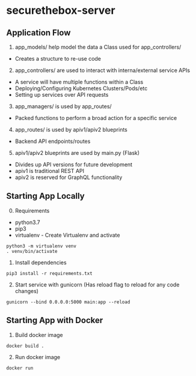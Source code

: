 # securethebox-server

## Application Flow

1. app_models/ help model the data a Class used for app_controllers/
  - Creates a structure to re-use code

2. app_controllers/ are used to interact with interna/external service APIs
  - A service will have multiple functions within a Class
  - Deploying/Configuring Kubernetes Clusters/Pods/etc 
  - Setting up services over API requests

3. app_managers/ is used by app_routes/
  - Packed functions to perform a broad action for a specific service

4. app_routes/ is used by apiv1/apiv2 blueprints
  - Backend API endpoints/routes

5. apiv1/apiv2 blueprints are used by main.py (Flask)
  - Divides up API versions for future development
  - apiv1 is traditional REST API
  - apiv2 is reserved for GraphQL functionality

## Starting App Locally

0. Requirements
- python3.7
- pip3
- virtualenv - Create Virtualenv and activate
```
python3 -m virtualenv venv
. venv/bin/activate
```

1. Install dependencies
``` 
pip3 install -r requirements.txt
```
2. Start service with gunicorn (Has reload flag to reload for any code changes)
```
gunicorn --bind 0.0.0.0:5000 main:app --reload
```

## Starting App with Docker

1. Build docker image
```
docker build .
```

2. Run docker image
```
docker run
```